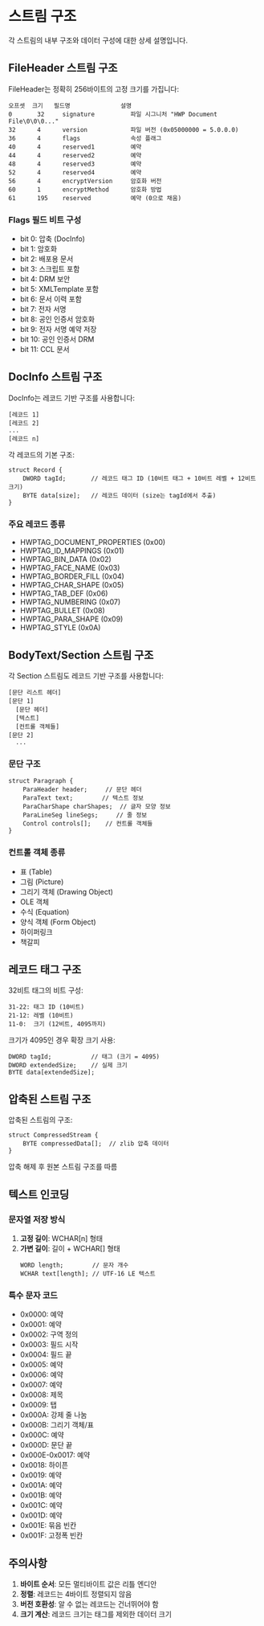 # 스트림 구조

각 스트림의 내부 구조와 데이터 구성에 대한 상세 설명입니다.

## FileHeader 스트림 구조

FileHeader는 정확히 256바이트의 고정 크기를 가집니다:

```
오프셋  크기   필드명              설명
0       32     signature          파일 시그니처 "HWP Document File\0\0\0..."
32      4      version            파일 버전 (0x05000000 = 5.0.0.0)
36      4      flags              속성 플래그
40      4      reserved1          예약
44      4      reserved2          예약
48      4      reserved3          예약
52      4      reserved4          예약
56      4      encryptVersion     암호화 버전
60      1      encryptMethod      암호화 방법
61      195    reserved           예약 (0으로 채움)
```

### Flags 필드 비트 구성
- bit 0: 압축 (DocInfo)
- bit 1: 암호화
- bit 2: 배포용 문서
- bit 3: 스크립트 포함
- bit 4: DRM 보안
- bit 5: XMLTemplate 포함
- bit 6: 문서 이력 포함
- bit 7: 전자 서명
- bit 8: 공인 인증서 암호화
- bit 9: 전자 서명 예약 저장
- bit 10: 공인 인증서 DRM
- bit 11: CCL 문서

## DocInfo 스트림 구조

DocInfo는 레코드 기반 구조를 사용합니다:

```
[레코드 1]
[레코드 2]
...
[레코드 n]
```

각 레코드의 기본 구조:
```
struct Record {
    DWORD tagId;       // 레코드 태그 ID (10비트 태그 + 10비트 레벨 + 12비트 크기)
    BYTE data[size];   // 레코드 데이터 (size는 tagId에서 추출)
}
```

### 주요 레코드 종류
- HWPTAG_DOCUMENT_PROPERTIES (0x00)
- HWPTAG_ID_MAPPINGS (0x01)
- HWPTAG_BIN_DATA (0x02)
- HWPTAG_FACE_NAME (0x03)
- HWPTAG_BORDER_FILL (0x04)
- HWPTAG_CHAR_SHAPE (0x05)
- HWPTAG_TAB_DEF (0x06)
- HWPTAG_NUMBERING (0x07)
- HWPTAG_BULLET (0x08)
- HWPTAG_PARA_SHAPE (0x09)
- HWPTAG_STYLE (0x0A)

## BodyText/Section 스트림 구조

각 Section 스트림도 레코드 기반 구조를 사용합니다:

```
[문단 리스트 헤더]
[문단 1]
  [문단 헤더]
  [텍스트]
  [컨트롤 객체들]
[문단 2]
  ...
```

### 문단 구조
```
struct Paragraph {
    ParaHeader header;     // 문단 헤더
    ParaText text;        // 텍스트 정보
    ParaCharShape charShapes;  // 글자 모양 정보
    ParaLineSeg lineSegs;     // 줄 정보
    Control controls[];    // 컨트롤 객체들
}
```

### 컨트롤 객체 종류
- 표 (Table)
- 그림 (Picture)
- 그리기 객체 (Drawing Object)
- OLE 객체
- 수식 (Equation)
- 양식 객체 (Form Object)
- 하이퍼링크
- 책갈피

## 레코드 태그 구조

32비트 태그의 비트 구성:
```
31-22: 태그 ID (10비트)
21-12: 레벨 (10비트)
11-0:  크기 (12비트, 4095까지)
```

크기가 4095인 경우 확장 크기 사용:
```
DWORD tagId;           // 태그 (크기 = 4095)
DWORD extendedSize;    // 실제 크기
BYTE data[extendedSize];
```

## 압축된 스트림 구조

압축된 스트림의 구조:
```
struct CompressedStream {
    BYTE compressedData[];  // zlib 압축 데이터
}
```

압축 해제 후 원본 스트림 구조를 따름

## 텍스트 인코딩

### 문자열 저장 방식
1. **고정 길이**: WCHAR[n] 형태
2. **가변 길이**: 길이 + WCHAR[] 형태
   ```
   WORD length;        // 문자 개수
   WCHAR text[length]; // UTF-16 LE 텍스트
   ```

### 특수 문자 코드
- 0x0000: 예약
- 0x0001: 예약  
- 0x0002: 구역 정의
- 0x0003: 필드 시작
- 0x0004: 필드 끝
- 0x0005: 예약
- 0x0006: 예약
- 0x0007: 예약
- 0x0008: 제목
- 0x0009: 탭
- 0x000A: 강제 줄 나눔
- 0x000B: 그리기 객체/표
- 0x000C: 예약
- 0x000D: 문단 끝
- 0x000E-0x0017: 예약
- 0x0018: 하이픈
- 0x0019: 예약
- 0x001A: 예약
- 0x001B: 예약
- 0x001C: 예약
- 0x001D: 예약
- 0x001E: 묶음 빈칸
- 0x001F: 고정폭 빈칸

## 주의사항

1. **바이트 순서**: 모든 멀티바이트 값은 리틀 엔디안
2. **정렬**: 레코드는 4바이트 정렬되지 않음
3. **버전 호환성**: 알 수 없는 레코드는 건너뛰어야 함
4. **크기 계산**: 레코드 크기는 태그를 제외한 데이터 크기